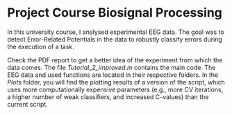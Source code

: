 # Project Course Biosignal Processing
In this university course, I analysed experimental EEG data. The goal was to detect Error-Related Potentials in the data to robustly classify errors during the execution of a task.

Check the PDF report to get a better idea of the experiment from which the data comes. The file *Tutorial_2_improved.m* contains the main code. The EEG data and used functions are located in their respective folders. In the *Plots* folder, you will find the plotting results of a version of the script, which uses more computationally expensive parameters (e.g., more CV iterations, a higher number of weak classifiers, and increased C-values) than the current script.
